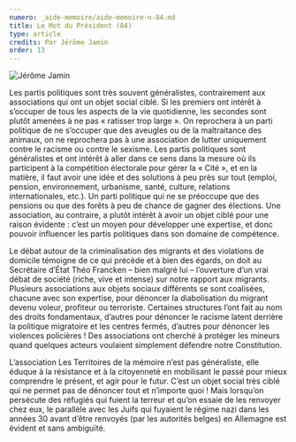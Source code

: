 ```yaml
---
numero: _aide-memoire/aide-memoire-n-84.md
title: Le Mot du Président (84)
type: article
credits: Par Jérôme Jamin
order: 13
---
```

![Jérôme Jamin](/assets/uploads/am-84-jerome-jamin.jpg)



Les partis politiques sont très souvent généralistes, contrairement aux associations qui ont un objet social ciblé. Si les premiers ont intérêt à s’occuper de tous les aspects de la vie quotidienne, les secondes sont plutôt amenées à ne pas « ratisser trop large ». On reprochera à un parti politique de ne s’occuper que des aveugles ou de la maltraitance des animaux, on ne reprochera pas à une association de lutter uniquement contre le racisme ou contre le sexisme. Les partis politiques sont généralistes et ont intérêt à aller dans ce sens dans la mesure où ils participent à la compétition électorale pour gérer la « Cité », et en la matière, il faut avoir une idée et des solutions à peu près sur tout (emploi, pension, environnement, urbanisme, santé, culture, relations internationales, etc.). Un parti politique qui ne se préoccupe que des pensions ou que des forêts à peu de chance de gagner des élections. Une association, au contraire, a plutôt intérêt à avoir un objet ciblé pour une raison évidente : c’est un moyen pour développer une expertise, et donc pouvoir influencer les partis politiques dans son domaine de compétence.



Le débat autour de la criminalisation des migrants et des violations de domicile témoigne de ce qui précède et à bien des égards, on doit au Secrétaire d’État Théo Francken – bien malgré lui – l’ouverture d’un vrai débat de société (riche, vive et intense) sur notre rapport aux migrants. Plusieurs associations aux objets sociaux différents se sont coalisées, chacune avec son expertise, pour dénoncer la diabolisation du migrant devenu voleur, profiteur ou terroriste. Certaines structures l’ont fait au nom des droits fondamentaux, d’autres pour dénoncer le racisme latent derrière la politique migratoire et les centres fermés, d’autres pour dénoncer les violences policières ! Des associations ont cherché à protéger les mineurs quand quelques acteurs voulaient simplement défendre notre Constitution.



L’association Les Territoires de la mémoire n’est pas généraliste, elle éduque à la résistance et à la citoyenneté en mobilisant le passé pour mieux comprendre le présent, et agir pour le futur. C’est un objet social très ciblé qui ne permet pas de dénoncer tout et n’importe quoi ! Mais lorsqu’on persécute des réfugiés qui fuient la terreur et qu’on essaie de les renvoyer chez eux, le parallèle avec les Juifs qui fuyaient le régime nazi dans les années 30 avant d’être renvoyés (par les autorités belges) en Allemagne est évident et sans ambiguïté.
